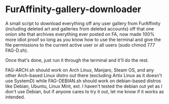 # FurAffinity-gallery-downloader
A small script to download everything off any user gallery from FurAffinity (including deleted art and galleries from deleted accounts) off that one onion site that archives everything ever posted on FA, now made 100% more idiot proof so long as you know how to use the terminal and give the file permissions to the current active user or all users (sudo chmod 777 FAG-D.sh).

Once that's done, just run it through the terminal and it'll do the rest. 

FAG-ARCH.sh should work on Arch Linux, Manjaro, Steam OS, and any other Arch-based Linux distro out there (excluding Artix Linux as it doesn't use SystemD) while FAG-DEBIAN.sh should work on debian-based distros like Debian, Ubuntu, Linux Mint, ext. I haven't tested the debian out yet as I don't use Debian, but if anyone cares to try it out, let me know if it works as intended.
